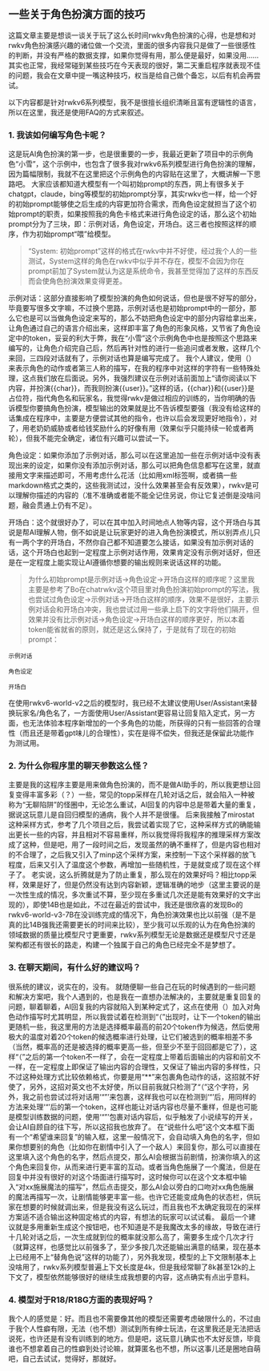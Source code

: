## 一些关于角色扮演方面的技巧

这篇文章主要是想谈一谈关于玩了这么长时间rwkv角色扮演的心得，也是想和对rwkv角色扮演感兴趣的诸位做一个交流，里面的很多内容我只是做了一些很感性的判断，并没有严格的数据支撑，如果你觉得有用，那么便是最好，如果没用……其实也正常，我经常碰到某些技巧在今天表现的很好，第二天重启程序就表现不佳的问题，我会在文章中提一嘴这种技巧，权当是给自己做个备忘，以后有机会再尝试。

以下内容都是针对rwkv6系列模型，我不是很擅长组织清晰且富有逻辑性的语言，所以在这里，我还是使用FAQ的方式来叙述。

### 1. 我该如何编写角色卡呢？

这是玩AI角色扮演的第一步，也是很重要的一步，我最近更新了项目中的示例角色“小雪”，这个示例中，也包含了很多我对rwkv6系列模型进行角色扮演的理解，因为篇幅限制，我就不在这里把这个示例角色的内容贴在这里了，大概讲解一下思路吧。
大家应该都知道大模型有一个叫初始prompt的东西，网上有很多关于chatgpt，claude，bing等模型的初始prompt分享，其实rwkv也一样，给一个好的初始prompt能够使之后生成的内容更加符合需求，而角色设定就担当了这个初始prompt的职责，如果按照我的角色卡格式来进行角色设定的话，那么这个初始prompt分为了三块，即：示例对话，角色设定，开场白。这三者也按照这样的顺序，作为初始prompt“喂”给模型。

> “System: 初始prompt”这样的格式在rwkv中并不好使，经过我个人的一些测试，System这样的角色在rwkv中似乎并不存在，模型不会因为你在prompt前加了System就认为这是系统命令，我甚至觉得加了这样的东西反而会使角色扮演效果变得更差。

示例对话：这部分直接影响了模型扮演的角色如何说话，但也是很不好写的部分，毕竟要写很多文字嘛，不过换个思路，示例对话也是初始prompt中的一部分，那么它也是可以当做角色设定来写的，那么不妨把角色设定中的部分内容给拿出来，让角色通过自己的语言介绍出来，这样即丰富了角色的形象风格，又节省了角色设定中的token，妥妥的利大于弊，我在“小雪”这个示例角色中也是按照这个思路来编写的，让角色介绍完自己后，然后再针对性的进行一些追问或者发散，这样几个来回，三四段对话就有了，示例对话也算是编写完成了。
我个人建议，使用（）来表示角色的动作或者第三人称的描写，在我的程序中对这样的字符有一些特殊处理，这点我们放在后面说。另外，我强烈建议在示例对话前面加上“请你阅读以下内容，并扮演{{char}}，而我则扮演{{user}}。”这样的话，{{char}}和{{user}}是占位符，指代角色名和玩家名，我觉得rwkv是做过相应的训练的，当你明确的告诉模型你要搞角色扮演，模型输出的效果就是比不告诉模型要强（我没有给这样的话集成在程序中，主要是方便尝试其他的指令，也许以后会发现更好地指令），对了，用老奶奶威胁或者给钱奖励什么的好像有用（效果似乎只能持续一轮或者两轮），但我不能完全确定，诸位有兴趣可以尝试一下。

角色设定：如果你添加了示例对话，那么可以在这里追加一些在示例对话中没有表现出来的设定，如果你没有添加示例对话，那么可以把角色信息都写在这里，就直接用文字来描述即可，不用考虑什么花活（比如用xml标签啊，或者搞一些markdown格式之类的，这些我测试过，没什么效果甚至会有反效果），rwkv是可以理解你描述的内容的（准不准确或者能不能全记住另说，你让它复述倒是没啥问题，融会贯通上仍有不足）。

开场白：这个就很好办了，可以在其中加入时间地点人物等内容，这个开场白与其说是帮AI理解人物，倒不如说是让玩家更好的进入角色扮演模式，所以别弄点儿只有一两个字的开场白，不然你自己都不知道要怎么接话，如果没有加示例对话的话，这个开场白也起到一定程度上示例对话作用，效果肯定没有示例对话好，但还是在一定程度上能实现让AI遵循你想要的输出规则来说话这样的功能。

> 为什么初始prompt是示例对话->角色设定->开场白这样的顺序呢？这里我主要是参考了Bo在chatrwkv这个项目里对角色扮演初始prompt的写法，我也尝试过角色设定->示例对话->开场白这样的顺序，效果不是很好，主要示例对话会和开场白冲突，我也尝试过用一些承上启下的文字将他们隔开，但效果并没有比示例对话->角色设定->开场白这样的顺序更好，所以本着token能省就省的原则，就还是这么保持了，于是就有了现在的初始prompt：
```
示例对话

角色设定

开场白
```

在使用rwkv6-world-v2之后的模型时，我已经不太建议使用User/Assistant来替换玩家名/角色名了，一方面使用User/Assistant更容易让回复陷入定式，另一方面，也无法体验本程序新增加的一个多角色的功能，所获得的只有一些回答的合理性（而且还是带着gpt味儿的合理性），实在是得不偿失，但我还是保留此功能作为测试用。

### 2. 为什么你程序里的聊天参数这么怪？

主要是我的这程序主要是用来做角色扮演的，而不是做AI助手的，所以我更想让回复变得丰富多彩（？）一些，常见的topp采样在几轮对话之后，就会陷入一种被称为“无聊陷阱”的怪圈中，无论怎么重试，AI回复的内容中总是带着大量的重复，据说这玩意儿是自回归模型的通病，我个人并不是很懂。
后来我接触了mirostat这种采样方式，参考了几个项目之后，我尝试着实现了它，这种采样方式的确能输出更长一些的内容，并且相对不容易重样，所以我觉得将我程序的推理采样方案改成了这种，但是吧，用了一段时间之后，发现虽然的确不重样了，但是内容也相对的不合理了，之后我又引入了minp这个采样方案，来控制一下这个采样器的放飞程度，后来又引入了温度这个参数，再增加一些随机性，于是就变成了现在这个样子了。
老实说，这么折腾就是为了防止重复，那么现在的效果好吗？相比topp采样，效果是好了，但是仍然没有达到内容新颖，逻辑准确的地步（这里主要说的是一次性生成的情况，多次重试不算，至少现在多重试几次还是能有效果好的文字出现的），即使14B也是如此，不过在最近的尝试中，我还是很欣喜的发现Bo的rwkv6-world-v3-7B在没训练完成的情况下，角色扮演效果也比以前强（是不是真的比14B强我还需要更长的时间来比较），至少我可以乐观的认为在角色扮演的领域数据的质量比模型尺寸更重要，rwkv系列模型无论是数据还是模型尺寸还是架构都还有很长的路走，构建一个独属于自己的角色已经完全不是梦想了。

### 3. 在聊天期间，有什么好的建议吗？

很系统的建议，说实在的，没有。
就随便聊一些自己在玩的时候遇到的一些问题和解决方案吧，我个人遇到的，也是我在一直想办法解决的，主要就是重复回复的问题，聊着聊着，AI回复我的内容就陷入到某种定式了，这点在使用（）加入对角色动作描写时尤其明显，所以我尝试着在检测到“（”出现时，让下一个token的输出更随机一些，我这里用的方法是选择概率最高的前20个token作为候选，然后使用极大的温度对着20个token的候选概率进行处理，让它们被选到的概率相差不多（当然，概率高的还是被选择的概率更高一些，但至少不至于回回都是它了），这样“（”之后的第一个token不一样了，会在一定程度上带着后面输出的内容和前文不一样，在一定程度上即保证了输出内容的合理性，又保证了输出内容的多样性，只不过这种处理方式比较依赖格式，你要是用“**”来包裹角色动作的话，这招就不好使了，另外，这招对英文也不太好使，所以目前我就只检测了“（”这个字符，另外，我之前也尝试过将对话用‘“”’来包裹，这样我也可以在检测到‘“’后，用同样的方法来处理‘“’后的第一个token，这样也能让对话内容也尽量不重样，但是也可能是模型训练数据的问题，使用‘“”’包裹对话内容后，似乎触发了小说续写的开关，会让AI自顾自的往下写，所以这招我也放弃了。
在“说些什么吧”这个文本框下面有一个“希望谁来回复”的输入框，这里一般情况下，会自动填入角色的名字，但如果你想要别的角色（比如你在剧情中引入了一个敌人）来回复你，那么可以直接在这里填入这个角色的名字，然后点提交，那么AI会根据当前剧情，扮演你填入的这个角色来回复你，从而来进行更丰富的互动。或者当角色施展了一个魔法，但是在回复中并没有很好的对这个场面进行描写时，这时候你可以在这个文本框中输入“对xx施展魔法的描写”，然后点击提交，那么AI会以旁白的口吻对xx角色施展的魔法再描写一次，让剧情能够更丰富一些。也许它还能变成角色的状态栏，供玩家在想要的时候就调出来，但是我没有这么玩过，而且我也不太确定我现在的采样方案适不适合输出这种固定格式的内容，有想法的玩家可以试试看。
最后一个建议就是多用重新生成这个按钮吧，也不知道是不是我魔改太多的缘故，导致在进行十几轮对话之后，一次生成就到位的概率就没那么高了，需要多生成个几次才行（就算这样，也感觉比以前强多了，至少多按几次还能输出满意的结果，现在基本上已经用不上“替角色说”这样的功能了），另外我发现，模型的上下文限制基本上没啥用了，rwkv系列模型普遍上下文长度是4k，但是我经常聊了8k甚至12k的上下文了，模型依然能够很好的继续生成我想要的内容，这点确实有点出乎意料。

### 4. 模型对于R18/R18G方面的表现好吗？

我个人的感觉是：好。而且也不需要像其他的模型还需要考虑破限什么的，不过由于我个人性癖有限，无法（也不想）测试到所有绅士玩法，在这里我还是无法把话说死，也许还是有没有训练到的地方。但是吧，这玩意儿确实也不太好反馈，毕竟谁也不想拿着自己的性癖到处讨论嘛，就算匿名也不想，所以这事儿还是圈地自萌吧，自己去试试，觉得好，那就好。